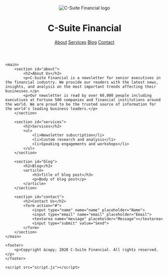 <!DOCTYPE html>
<html>
<head>
    <title>C-Suite Financial</title>
    <link rel="stylesheet" href="style.css">
</head>
<body>
    <header>
        <img src="logo.png" alt="C-Suite Financial logo">
        <h1>C-Suite Financial</h1>
        <nav>
            <a href="#about">About</a>
            <a href="#services">Services</a>
            <a href="#blog">Blog</a>
            <a href="#contact">Contact</a>
        </nav>
    </header>

    <main>
        <section id="about">
            <h2>About Us</h2>
            <p>C-Suite Financial is a newsletter for senior executives in the financial industry. We provide our readers with the latest news, insights, and analysis on the most important trends affecting their businesses.</p>
            <p>Our newsletter is read by over 60,000 people including executives at Fortune 500 companies and financial institutions around the world. We are proud to be the trusted source of information for the world's leading business leaders.</p>
        </section>

        <section id="services">
            <h2>Services</h2>
            <ul>
                <li>Newsletter subscription</li>
                <li>Custom research and analysis</li>
                <li>Speaking engagements and workshops</li>
            </ul>
        </section>

        <section id="blog">
            <h2>Blog</h2>
            <article>
                <h3>Title of blog post</h3>
                <p>Body of blog post</p>
            </article>
        </section>

        <section id="contact">
            <h2>Contact Us</h2>
            <form action="#">
                <input type="name" name="name" placeholder="Name">
                <input type="email" name="email" placeholder="Email">
                <textarea name="message" placeholder="Message"></textarea>
                <input type="submit" value="Send">
            </form>
        </section>
    </main>

    <footer>
        <p>Copyright &copy; 2020 C-Suite Financial. All rights reserved.</p>
    </footer>

    <script src="script.js"></script>
</body>
</html>
